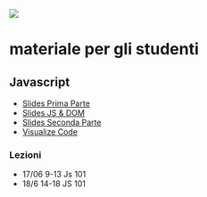 ![](https://techstationpadova.it/wp-content/uploads/2018/04/tech-station-padova-by-molengeek.png?x60671)

# materiale per gli studenti

## Javascript
- [Slides Prima Parte](https://github.com/polito-WA1-2020/course-materials/raw/master/slide/1-01-javascript-part1.pdf)
- [Slides JS & DOM](https://github.com/polito-WA1-2020/course-materials/raw/master/slide/2-04-browser_JS_DOM.pdf)
- [Slides Seconda Parte](https://github.com/polito-WA1-2020/course-materials/raw/master/slide/1-02-javascript-part2.pdf)
- [Visualize Code](http://pythontutor.com/visualize.html#mode=edit)

### Lezioni
- 17/06 9-13 Js 101 
- 18/6 14-18 JS 101 
